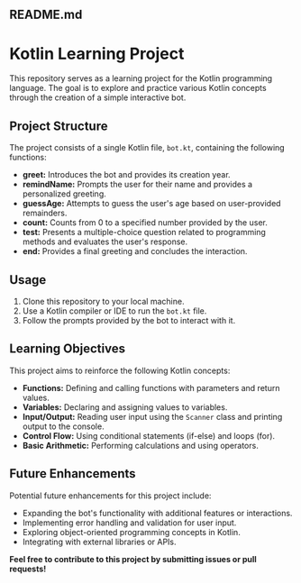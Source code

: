 ## **README.md**

# **Kotlin Learning Project**

This repository serves as a learning project for the Kotlin programming language. The goal is to explore and practice various Kotlin concepts through the creation of a simple interactive bot.

## **Project Structure**

The project consists of a single Kotlin file, `bot.kt`, containing the following functions:

* **greet:** Introduces the bot and provides its creation year.
* **remindName:** Prompts the user for their name and provides a personalized greeting.
* **guessAge:** Attempts to guess the user's age based on user-provided remainders.
* **count:** Counts from 0 to a specified number provided by the user.
* **test:** Presents a multiple-choice question related to programming methods and evaluates the user's response.
* **end:** Provides a final greeting and concludes the interaction.

## **Usage**
1. Clone this repository to your local machine.
2. Use a Kotlin compiler or IDE to run the `bot.kt` file.
3. Follow the prompts provided by the bot to interact with it.

## **Learning Objectives**

This project aims to reinforce the following Kotlin concepts:

* **Functions:** Defining and calling functions with parameters and return values.
* **Variables:** Declaring and assigning values to variables.
* **Input/Output:** Reading user input using the `Scanner` class and printing output to the console.
* **Control Flow:** Using conditional statements (if-else) and loops (for).
* **Basic Arithmetic:** Performing calculations and using operators.

## **Future Enhancements**
Potential future enhancements for this project include:

* Expanding the bot's functionality with additional features or interactions.
* Implementing error handling and validation for user input.
* Exploring object-oriented programming concepts in Kotlin.
* Integrating with external libraries or APIs.

**Feel free to contribute to this project by submitting issues or pull requests!**
